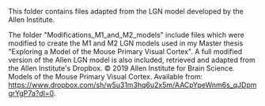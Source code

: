 This folder contains files adapted from the LGN model developed by the Allen Institute.   


The folder "Modifications_M1_and_M2_models" include files which were modified to create the M1 and M2 LGN models 
used in my Master thesis "Exploring a Model of the Mouse Primary Visual Cortex". A full modified version of the Allen LGN model is also included, retrieved and adapted from the Allen Institute's Dropbox. 
© 2019 Allen Institute for Brain Science. Models of the Mouse Primary Visual Cortex. 
Available from: https://www.dropbox.com/sh/w5u31m3hq6u2x5m/AACpYpeWnm6s_qJDpmgrYgP7a?dl=0.
